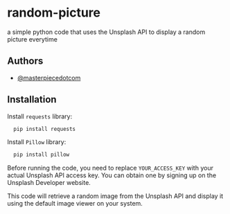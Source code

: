 
# random-picture

a simple python code that uses the Unsplash API to display a random picture everytime

## Authors

- [@masterpiecedotcom](https://github.com/masterpiecedotcom)


## Installation

Install `requests` library:

```bash
  pip install requests
```
Install `Pillow` library:

```bash
  pip install pillow
```    
Before running the code, you need to replace `YOUR_ACCESS_KEY` with your actual Unsplash API access key. You can obtain one by signing up on the Unsplash Developer website.


This code will retrieve a random image from the Unsplash API and display it using the default image viewer on your system.
